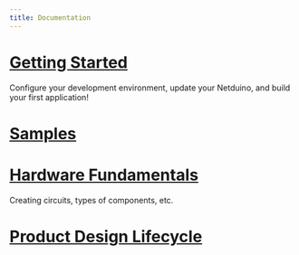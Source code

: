 ```yaml
---
title: Documentation
---
```


# [Getting Started](Netduino/Getting_Started)

Configure your development environment, update your Netduino, and build your first application!

# [Samples](Samples/Netduino)

# [Hardware Fundamentals](Hardware/Overview)

Creating circuits, types of components, etc.

# [Product Design Lifecycle](Product_Design_Lifecycle)

